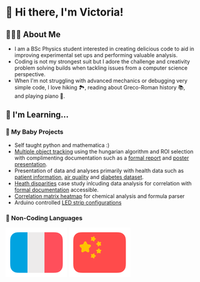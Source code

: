 # 👋 Hi there, I'm Victoria!

## 👩🏻‍💻 About Me
- I am a BSc Physics student interested in creating delicious code to aid in improving experimental set ups and performing valuable analysis.
- Coding is not my strongest suit but I adore the challenge and creativity problem solving builds when tackling issues from a computer science perspective. 
- When I'm not struggling with advanced mechanics or debugging very simple code, I love hiking 🏞️, reading about Greco-Roman history 📚, and playing piano 🎹. 

## 🌱 I'm Learning...
### 🌿 My Baby Projects
- Self taught python and mathematica :)
- [Multiple object tracking](https://github.com/physicskitten/droplet_tracker_original) using the hungarian algorithm and ROI selection with complimenting documentation such as a [formal report](https://drive.google.com/file/d/11-QX8NEb5vwFQukSnY2XJyiJbV_Xg-Il/view?usp=sharing) and [poster presentation](https://drive.google.com/file/d/1MCC3CFQDR6DohqRu_8i6pBed4x-MZc2q/view?usp=sharing).
- Presentation of data and analyses primarily with health data such as [patient information](https://github.com/physicskitten/Patient-Information-Study), [air quality](https://github.com/physicskitten/Air-Quality-Study) and [diabetes dataset](https://github.com/physicskitten/Diabetes-Study).
- [Heath disparities](https://github.com/physicskitten/Health-Disparities-Study) case study inlcuding data analysis for correlation with [formal documentation](https://www.linkedin.com/in/victoriatianmeiwang/overlay/projects/28422066/multiple-media-viewer/?profileId=ACoAAFH2WzoBMEkDMv8uxmLRKFly72JiDYnN1-g&treasuryMediaId=1724458121262) accessible.
- [Correlation matrix heatmap](https://github.com/physicskitten/Chemical-Compounds-Analysis) for chemical analysis and formula parser
- Arduino controlled [LED strip configurations](https://github.com/physicskitten/LED_lightstrip)

### 🌿 Non-Coding Languages
[![french flag](Assets/french-flag-round.svg)](https://www.duolingo.com/profile/plm786)
[![chinese flag](Assets/chinese-flag-round.svg)](https://www.duolingo.com/profile/plm786)

